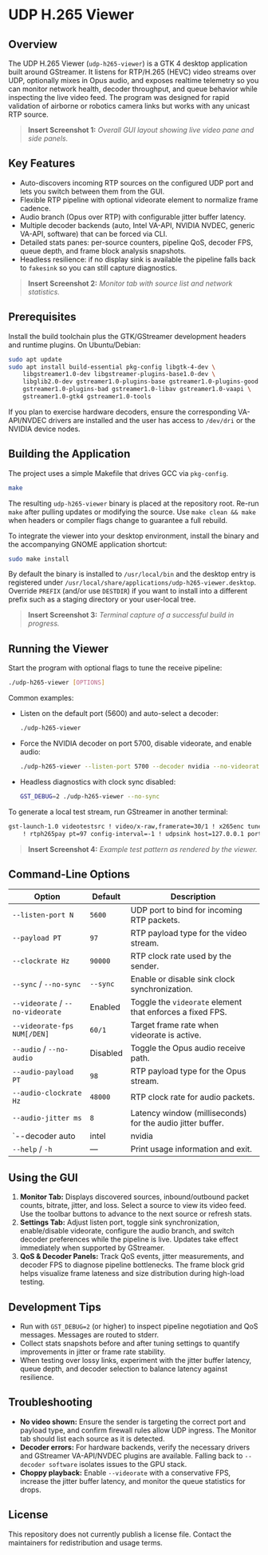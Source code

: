# UDP H.265 Viewer

## Overview
The UDP H.265 Viewer (`udp-h265-viewer`) is a GTK 4 desktop application built around GStreamer. It listens for RTP/H.265 (HEVC) video streams over UDP, optionally mixes in Opus audio, and exposes realtime telemetry so you can monitor network health, decoder throughput, and queue behavior while inspecting the live video feed. The program was designed for rapid validation of airborne or robotics camera links but works with any unicast RTP source.

> **Insert Screenshot 1:** _Overall GUI layout showing live video pane and side panels._

## Key Features
- Auto-discovers incoming RTP sources on the configured UDP port and lets you switch between them from the GUI.
- Flexible RTP pipeline with optional videorate element to normalize frame cadence.
- Audio branch (Opus over RTP) with configurable jitter buffer latency.
- Multiple decoder backends (auto, Intel VA-API, NVIDIA NVDEC, generic VA-API, software) that can be forced via CLI.
- Detailed stats panes: per-source counters, pipeline QoS, decoder FPS, queue depth, and frame block analysis snapshots.
- Headless resilience: if no display sink is available the pipeline falls back to `fakesink` so you can still capture diagnostics.

> **Insert Screenshot 2:** _Monitor tab with source list and network statistics._

## Prerequisites
Install the build toolchain plus the GTK/GStreamer development headers and runtime plugins. On Ubuntu/Debian:

```bash
sudo apt update
sudo apt install build-essential pkg-config libgtk-4-dev \
    libgstreamer1.0-dev libgstreamer-plugins-base1.0-dev \
    libglib2.0-dev gstreamer1.0-plugins-base gstreamer1.0-plugins-good \
    gstreamer1.0-plugins-bad gstreamer1.0-libav gstreamer1.0-vaapi \
    gstreamer1.0-gtk4 gstreamer1.0-tools
```

If you plan to exercise hardware decoders, ensure the corresponding VA-API/NVDEC drivers are installed and the user has access to `/dev/dri` or the NVIDIA device nodes.

## Building the Application
The project uses a simple Makefile that drives GCC via `pkg-config`.

```bash
make
```

The resulting `udp-h265-viewer` binary is placed at the repository root. Re-run `make` after pulling updates or modifying the source. Use `make clean && make` when headers or compiler flags change to guarantee a full rebuild.

To integrate the viewer into your desktop environment, install the binary and the accompanying GNOME application shortcut:

```bash
sudo make install
```

By default the binary is installed to `/usr/local/bin` and the desktop entry is registered under `/usr/local/share/applications/udp-h265-viewer.desktop`. Override `PREFIX` (and/or use `DESTDIR`) if you want to install into a different prefix such as a staging directory or your user-local tree.

> **Insert Screenshot 3:** _Terminal capture of a successful build in progress._

## Running the Viewer
Start the program with optional flags to tune the receive pipeline:

```bash
./udp-h265-viewer [OPTIONS]
```

Common examples:

- Listen on the default port (5600) and auto-select a decoder:
  ```bash
  ./udp-h265-viewer
  ```
- Force the NVIDIA decoder on port 5700, disable videorate, and enable audio:
  ```bash
  ./udp-h265-viewer --listen-port 5700 --decoder nvidia --no-videorate --audio
  ```
- Headless diagnostics with clock sync disabled:
  ```bash
  GST_DEBUG=2 ./udp-h265-viewer --no-sync
  ```

To generate a local test stream, run GStreamer in another terminal:

```bash
gst-launch-1.0 videotestsrc ! video/x-raw,framerate=30/1 ! x265enc tune=zerolatency \
    ! rtph265pay pt=97 config-interval=-1 ! udpsink host=127.0.0.1 port=5600
```

> **Insert Screenshot 4:** _Example test pattern as rendered by the viewer._

## Command-Line Options
| Option | Default | Description |
| --- | --- | --- |
| `--listen-port N` | `5600` | UDP port to bind for incoming RTP packets. |
| `--payload PT` | `97` | RTP payload type for the video stream. |
| `--clockrate Hz` | `90000` | RTP clock rate used by the sender. |
| `--sync` / `--no-sync` | `--sync` | Enable or disable sink clock synchronization. |
| `--videorate` / `--no-videorate` | Enabled | Toggle the `videorate` element that enforces a fixed FPS. |
| `--videorate-fps NUM[/DEN]` | `60/1` | Target frame rate when videorate is active. |
| `--audio` / `--no-audio` | Disabled | Toggle the Opus audio receive path. |
| `--audio-payload PT` | `98` | RTP payload type for the Opus stream. |
| `--audio-clockrate Hz` | `48000` | RTP clock rate for audio packets. |
| `--audio-jitter ms` | `8` | Latency window (milliseconds) for the audio jitter buffer. |
| `--decoder auto|intel|nvidia|vaapi|software` | `auto` | Choose the preferred decoder backend. |
| `--help` / `-h` | — | Print usage information and exit. |

## Using the GUI
1. **Monitor Tab:** Displays discovered sources, inbound/outbound packet counts, bitrate, jitter, and loss. Select a source to view its video feed. Use the toolbar buttons to advance to the next source or refresh stats.
2. **Settings Tab:** Adjust listen port, toggle sink synchronization, enable/disable videorate, configure the audio branch, and switch decoder preferences while the pipeline is live. Updates take effect immediately when supported by GStreamer.
3. **QoS & Decoder Panels:** Track QoS events, jitter measurements, and decoder FPS to diagnose pipeline bottlenecks. The frame block grid helps visualize frame lateness and size distribution during high-load testing.

## Development Tips
- Run with `GST_DEBUG=2` (or higher) to inspect pipeline negotiation and QoS messages. Messages are routed to stderr.
- Collect stats snapshots before and after tuning settings to quantify improvements in jitter or frame rate stability.
- When testing over lossy links, experiment with the jitter buffer latency, queue depth, and decoder selection to balance latency against resilience.

## Troubleshooting
- **No video shown:** Ensure the sender is targeting the correct port and payload type, and confirm firewall rules allow UDP ingress. The Monitor tab should list each source as it is detected.
- **Decoder errors:** For hardware backends, verify the necessary drivers and GStreamer VA-API/NVDEC plugins are available. Falling back to `--decoder software` isolates issues to the GPU stack.
- **Choppy playback:** Enable `--videorate` with a conservative FPS, increase the jitter buffer latency, and monitor the queue statistics for drops.

## License
This repository does not currently publish a license file. Contact the maintainers for redistribution and usage terms.

